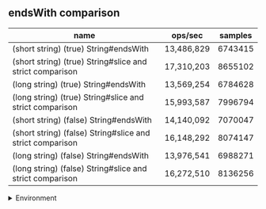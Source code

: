 ## endsWith comparison

|name|ops/sec|samples|
|-|-|-|
|(short string) (true) String#endsWith|13,486,829|6743415|
|(short string) (true) String#slice and strict comparison|17,310,203|8655102|
|(long string) (true) String#endsWith|13,569,254|6784628|
|(long string) (true) String#slice and strict comparison|15,993,587|7996794|
|(short string) (false) String#endsWith|14,140,092|7070047|
|(short string) (false) String#slice and strict comparison|16,148,292|8074147|
|(long string) (false) String#endsWith|13,976,541|6988271|
|(long string) (false) String#slice and strict comparison|16,272,510|8136256|


<details>
<summary>Environment</summary>

* __Machine:__ linux x64 | 4 vCPUs | 15.2GB Mem
* __Run:__ Fri May 10 2024 00:07:25 GMT+0000 (Coordinated Universal Time)
</details>

<!--
{"environment":{"platform":"linux","arch":"x64","cpus":4,"totalMemory":15.245216369628906},"benchmarks":[{"name":"(short string) (true) String#endsWith","opsSec":13486829.52410441,"samples":6743415},{"name":"(short string) (true) String#slice and strict comparison","opsSec":17310203.966983408,"samples":8655102},{"name":"(long string) (true) String#endsWith","opsSec":13569254.194779433,"samples":6784628},{"name":"(long string) (true) String#slice and strict comparison","opsSec":15993587.336508704,"samples":7996794},{"name":"(short string) (false) String#endsWith","opsSec":14140092.05815386,"samples":7070047},{"name":"(short string) (false) String#slice and strict comparison","opsSec":16148292.744882718,"samples":8074147},{"name":"(long string) (false) String#endsWith","opsSec":13976541.520153528,"samples":6988271},{"name":"(long string) (false) String#slice and strict comparison","opsSec":16272510.060165636,"samples":8136256}]}-->
